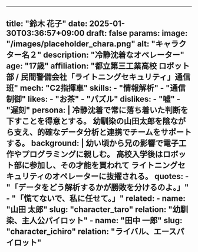 
---
title: "鈴木 花子"
date: 2025-01-30T03:36:57+09:00
draft: false
params:
  image: "/images/placeholder_chara.png"
  alt: "キャラクター名２"
  description: "冷静沈着なオペレーター"
  age: "17歳"
  affiliation: "都立第三工業高校 ロボット部 / 民間警備会社「ライトニングセキュリティ」通信班"
  mech: "C2指揮車"
  skills:
    - "情報解析"
    - "通信制御"
  likes:
    - "お茶"
    - "パズル"
  dislikes:
    - "嘘"
    - "遅刻"
  persona: |
    冷静沈着で常に落ち着いた判断を下すことを得意とする。
    幼馴染の山田太郎を陰ながら支え、的確なデータ分析と連携でチームをサポートする。
  background: |
    幼い頃から兄の影響で電子工作やプログラミングに親しむ。
    高校入学後はロボット部に参加し、その才能を買われて
    ライトニングセキュリティのオペレーターに抜擢される。
  quotes:
    - "「データをどう解析するかが勝敗を分けるのよ。」"
    - "「慌てないで、私に任せて。」"
  related:
    - name: "山田 太郎"
      slug: "character_taro"
      relation: "幼馴染、主人公パイロット"
    - name: "田中 一郎"
      slug: "character_ichiro"
      relation: "ライバル、エースパイロット"
---
